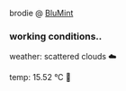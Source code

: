 brodie @ [BluMint](https://www.linkedin.com/company/blumint-io/)

<!--weather_start-->
### working conditions..

weather: scattered clouds ☁️

temp: 15.52 °C 👕

<!--weather_end-->
